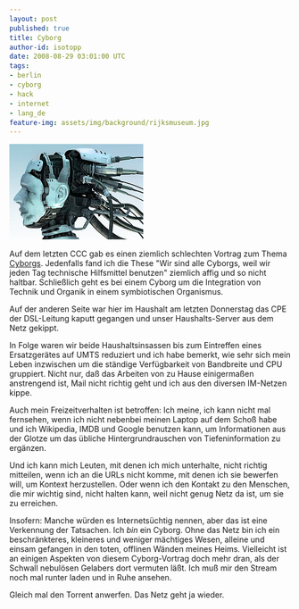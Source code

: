 ```yaml
---
layout: post
published: true
title: Cyborg
author-id: isotopp
date: 2008-08-29 03:01:00 UTC
tags:
- berlin
- cyborg
- hack
- internet
- lang_de
feature-img: assets/img/background/rijksmuseum.jpg
---
```

![](/uploads/cyborg.jpg)

Auf dem letzten CCC gab es einen ziemlich schlechten Vortrag zum Thema
[Cyborgs](http://events.ccc.de/congress/2007/Fahrplan/events/2228.en.html).
Jedenfalls fand ich die These "Wir sind alle Cyborgs, weil wir jeden Tag
technische Hilfsmittel benutzen" ziemlich affig und so nicht haltbar.
Schließlich geht es bei einem Cyborg um die Integration von Technik und
Organik in einem symbiotischen Organismus.

Auf der anderen Seite war hier im Haushalt am letzten Donnerstag das CPE der
DSL-Leitung kaputt gegangen und unser Haushalts-Server aus dem Netz gekippt.

In Folge waren wir beide Haushaltsinsassen bis zum Eintreffen eines
Ersatzgerätes auf UMTS reduziert und ich habe bemerkt, wie sehr sich mein
Leben inzwischen um die ständige Verfügbarkeit von Bandbreite und CPU
gruppiert. Nicht nur, daß das Arbeiten von zu Hause einigermaßen anstrengend
ist, Mail nicht richtig geht und ich aus den diversen IM-Netzen kippe.

Auch mein Freizeitverhalten ist betroffen: Ich meine, ich kann nicht mal
fernsehen, wenn ich nicht nebenbei meinen Laptop auf dem Schoß habe und ich
Wikipedia, IMDB und Google benutzen kann, um Informationen aus der Glotze um
das übliche Hintergrundrauschen von Tiefeninformation zu ergänzen.

Und ich kann mich Leuten, mit denen ich mich unterhalte, nicht richtig
mitteilen, wenn ich an die URLs nicht komme, mit denen ich sie bewerfen
will, um Kontext herzustellen. Oder wenn ich den Kontakt zu den Menschen,
die mir wichtig sind, nicht halten kann, weil nicht genug Netz da ist, um
sie zu erreichen.

Insofern: Manche würden es Internetsüchtig nennen, aber das ist eine
Verkennung der Tatsachen. Ich _bin_ ein Cyborg. Ohne das Netz bin ich ein
beschränkteres, kleineres und weniger mächtiges Wesen, alleine und einsam
gefangen in den toten, offlinen Wänden meines Heims. Vielleicht ist an
einigen Aspekten von diesem Cyborg-Vortrag doch mehr dran, als der Schwall
nebulösen Gelabers dort vermuten läßt. Ich muß mir den Stream noch mal
runter laden und in Ruhe ansehen.

Gleich mal den Torrent anwerfen. Das Netz geht ja wieder.
